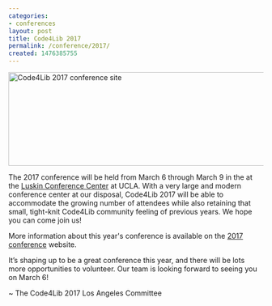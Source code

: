 ```yaml
---
categories:
- conferences
layout: post
title: Code4Lib 2017
permalink: /conference/2017/
created: 1476385755
---
```

<a href="http://2017.code4lib.org"><img width="600" height="185" src="/files/20161219203056%21Lrl_c4l_palms_1.png" title="Code4Lib 2017 conference site" /></a>

The 2017 conference will be held from March 6 through March 9 in the at the <a href="http://luskinconferencecenter.ucla.edu/">Luskin Conference Center</a> at UCLA. With a very large and modern conference center at our disposal, Code4Lib 2017 will be able to accommodate the growing number of attendees while also retaining that small, tight-knit Code4Lib community feeling of previous years. We hope you can come join us!

More information about this year's conference is available on the  <a href="http://2017.code4lib.org">2017 conference</a> website.

It’s shaping up to be a great conference this year, and there will be lots more opportunities to volunteer. Our team is looking forward to seeing you on March 6!

~ The Code4Lib 2017 Los Angeles Committee
